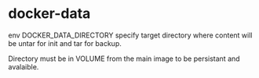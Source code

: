 # docker-data

env DOCKER_DATA_DIRECTORY specify target directory where content will be untar for init and tar for backup.

Directory must be in VOLUME from the main image to be persistant and avalaible.
